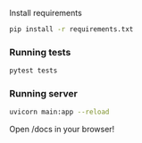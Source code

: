 Install requirements
```bash
pip install -r requirements.txt
```

### Running tests
```bash
pytest tests
```

### Running server
```bash
uvicorn main:app --reload
```

Open /docs in your browser!
